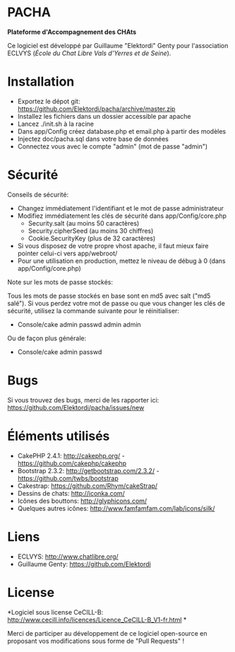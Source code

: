 PACHA
=====

**Plateforme d'Accompagnement des CHAts**

Ce logiciel est développé par Guillaume "Elektordi" Genty pour l'association ECLVYS (*École du Chat Libre Vals d'Yerres et de Seine*).


Installation
============

* Exportez le dépot git: https://github.com/Elektordi/pacha/archive/master.zip
* Installez les fichiers dans un dossier accessible par apache
* Lancez ./init.sh à la racine
* Dans app/Config créez database.php et email.php à partir des modèles
* Injectez doc/pacha.sql dans votre base de données
* Connectez vous avec le compte "admin" (mot de passe "admin")

Sécurité
========

Conseils de sécurité:
* Changez immédiatement l'identifiant et le mot de passe administrateur
* Modifiez immédiatement les clés de sécurité dans app/Config/core.php
	* Security.salt (au moins 50 caractères)
	* Security.cipherSeed (au moins 30 chiffres)
	* Cookie.SecurityKey (plus de 32 caractères)
* Si vous disposez de votre propre vhost apache, il faut mieux faire pointer celui-ci vers app/webroot/
* Pour une utilisation en production, mettez le niveau de débug à 0 (dans app/Config/core.php)

Note sur les mots de passe stockés:

Tous les mots de passe stockés en base sont en md5 avec salt ("md5 salé"). Si vous perdez votre mot de passe ou que vous changer les clés de sécurité, utilisez la commande suivante pour le réinitialiser:
* Console/cake admin passwd admin admin

Ou de façon plus générale:
* Console/cake admin passwd <identifiant> <nouveau mot de passe>

Bugs
====

Si vous trouvez des bugs, merci de les rapporter ici: https://github.com/Elektordi/pacha/issues/new

Éléments utilisés
=================

* CakePHP 2.4.1: http://cakephp.org/ - https://github.com/cakephp/cakephp
* Bootstrap 2.3.2: http://getbootstrap.com/2.3.2/ - https://github.com/twbs/bootstrap
* Cakestrap: https://github.com/Rhym/cakeStrap/
* Dessins de chats: http://iconka.com/
* Icônes des bouttons: http://glyphicons.com/
* Quelques autres icônes: http://www.famfamfam.com/lab/icons/silk/


Liens
=====

* ECLVYS: http://www.chatlibre.org/
* Guillaume Genty: https://github.com/Elektordi

License
=======

*Logiciel sous license CeCILL-B: http://www.cecill.info/licences/Licence_CeCILL-B_V1-fr.html *

Merci de participer au développement de ce logiciel open-source en proposant vos modifications sous forme de "Pull Requests" !
